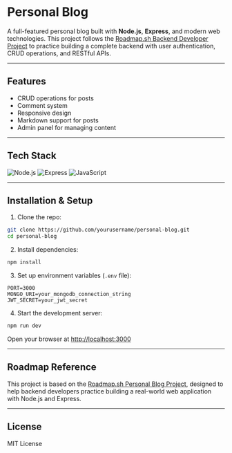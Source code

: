 # Personal Blog

A full-featured personal blog built with **Node.js**, **Express**, and modern web technologies. This project follows the [Roadmap.sh Backend Developer Project](https://roadmap.sh/projects/personal-blog) to practice building a complete backend with user authentication, CRUD operations, and RESTful APIs.

---

## Features

- CRUD operations for posts
- Comment system
- Responsive design
- Markdown support for posts
- Admin panel for managing content
---

## Tech Stack

![Node.js](https://img.shields.io/badge/Node.js-339933?logo=node.js&logoColor=white)
![Express](https://img.shields.io/badge/Express-000000?logo=express&logoColor=white)
![JavaScript](https://img.shields.io/badge/JavaScript-F7DF1E?logo=javascript&logoColor=black)

---

## Installation & Setup

1. Clone the repo:

```bash
git clone https://github.com/yourusername/personal-blog.git
cd personal-blog
```

2. Install dependencies:

```bash
npm install
```

3. Set up environment variables (`.env` file):

```env
PORT=3000
MONGO_URI=your_mongodb_connection_string
JWT_SECRET=your_jwt_secret
```

4. Start the development server:

```bash
npm run dev
```

Open your browser at [http://localhost:3000](http://localhost:3000)

---

## Roadmap Reference

This project is based on the [Roadmap.sh Personal Blog Project](https://roadmap.sh/projects/personal-blog), designed to help backend developers practice building a real-world web application with Node.js and Express.

---

## License

MIT License
